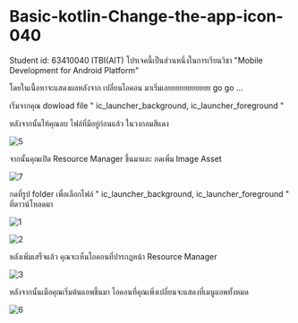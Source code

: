 # Basic-kotlin-Change-the-app-icon-040
Student id: 63410040 ITBI(AIT)
โปรเจคนี้เป็นส่วนหนึ่งในการเรียนวิชา "Mobile Development for Android Platform"

โดยในเนื้อหาจะแสดงผลหลังจาก เปลี่ยนไอคอน
 มาเริ่มเลยยยยยยยยยยย go go ...
 
เริ่มจากคุณ dowload file  " ic_launcher_background, ic_launcher_foreground "

หลังจากนั้นไห้คุณลบ ไฟล์ที่มีอยู่ก่อนแล้ว ในวงกลมสีแดง

![5](https://user-images.githubusercontent.com/110089122/194375665-7d7edaaf-65bb-42f9-8a12-bcb750fe8a9e.png)


จากนั้นคุณเปิด Resource Manager ขึ้นมาและ กดเพิ่ม  Image Asset

![7](https://user-images.githubusercontent.com/110089122/194379379-ee3aedc4-5d1d-42f9-b266-abe50c83bcd1.png)

กดที่รูป folder เพื่อเลือกไฟล์ " ic_launcher_background, ic_launcher_foreground " ที่ดาวน์โหลดมา

![1](https://user-images.githubusercontent.com/110089122/194379762-b3bfe1a4-153d-40bf-b4bb-c785ecdc75e0.png)

![2](https://user-images.githubusercontent.com/110089122/194379774-717b48b8-62fa-410a-9a04-2e401cb77774.png)

หลังเพิ่มเสร็จแล้ว คุณจะเห็นไอคอนที่ปารกฏหน้า Resource Manager

![3](https://user-images.githubusercontent.com/110089122/194379945-c60a82c3-3ca8-4798-8a9d-858560d0d13c.png)

หลังจากนั้นเมือคุณเริ่มต้นแอพขึ้นมา ไอคอนที่คุณเพิ่งเปลี่ยนจะแสดงที่เมนูแอพทั้งหมด

![6](https://user-images.githubusercontent.com/110089122/194380103-7a8b7fd6-114a-4b07-9c21-039ec7243d5c.png)


